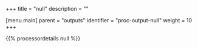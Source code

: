 +++
title = "null"
description = ""

[menu.main]
parent = "outputs"
identifier = "proc-output-null"
weight = 10
+++

{{% processordetails null %}}